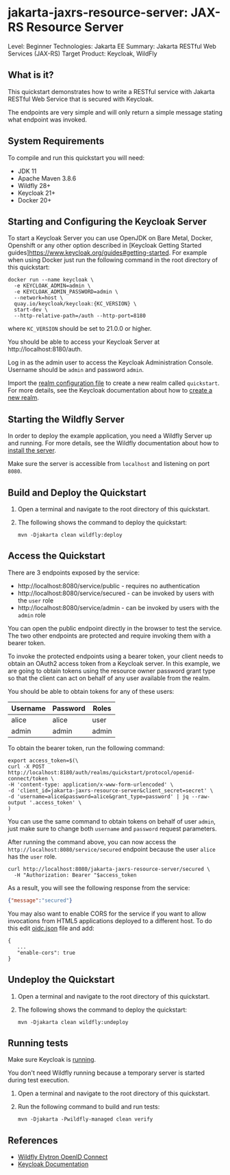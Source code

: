 jakarta-jaxrs-resource-server: JAX-RS Resource Server
===================================================

Level: Beginner
Technologies: Jakarta EE
Summary: Jakarta RESTful Web Services (JAX-RS)
Target Product: <span>Keycloak</span>, <span>WildFly</span>

What is it?
-----------

This quickstart demonstrates how to write a RESTful service with Jakarta RESTful Web Service that is secured with <span>Keycloak</span>.

The endpoints are very simple and will only return a simple message stating what endpoint was invoked.

System Requirements
-------------------

To compile and run this quickstart you will need:

* JDK 11
* Apache Maven 3.8.6
* Wildfly 28+
* Keycloak 21+
* Docker 20+

Starting and Configuring the Keycloak Server
-------------------

To start a Keycloak Server you can use OpenJDK on Bare Metal, Docker, Openshift or any other option described in [Keycloak Getting Started guides]https://www.keycloak.org/guides#getting-started. For example when using Docker just run the following command in the root directory of this quickstart:

```shell
docker run --name keycloak \
  -e KEYCLOAK_ADMIN=admin \
  -e KEYCLOAK_ADMIN_PASSWORD=admin \
  --network=host \
  quay.io/keycloak/keycloak:{KC_VERSION} \
  start-dev \
  --http-relative-path=/auth --http-port=8180
```

where `KC_VERSION` should be set to 21.0.0 or higher.

You should be able to access your Keycloak Server at http://localhost:8180/auth.

Log in as the admin user to access the Keycloak Administration Console. Username should be `admin` and password `admin`.

Import the [realm configuration file](config/realm-import.json) to create a new realm called `quickstart`.
For more details, see the Keycloak documentation about how to [create a new realm](https://www.keycloak.org/docs/latest/server_admin/index.html#_create-realm).

Starting the Wildfly Server
-------------------

In order to deploy the example application, you need a Wildfly Server up and running. For more details, see the Wildfly documentation about how to [install the server](https://docs.wildfly.org/).

Make sure the server is accessible from `localhost` and listening on port `8080`.

Build and Deploy the Quickstart
-------------------------------

1. Open a terminal and navigate to the root directory of this quickstart.

2. The following shows the command to deploy the quickstart:

   ````
   mvn -Djakarta clean wildfly:deploy
   ````

Access the Quickstart
---------------------

There are 3 endpoints exposed by the service:

* http://localhost:8080/service/public - requires no authentication
* http://localhost:8080/service/secured - can be invoked by users with the `user` role
* http://localhost:8080/service/admin - can be invoked by users with the `admin` role

You can open the public endpoint directly in the browser to test the service. The two other endpoints are protected and require
invoking them with a bearer token.

To invoke the protected endpoints using a bearer token, your client needs to obtain an OAuth2 access token from a Keycloak server.
In this example, we are going to obtain tokens using the resource owner password grant type so that the client can act on behalf of any user available from
the realm.

You should be able to obtain tokens for any of these users:

| Username | Password | Roles              |
|----------|----------|--------------------|
| alice    | alice    | user               |
| admin    | admin    | admin              |

To obtain the bearer token, run the following command:

```shell
export access_token=$(\
curl -X POST http://localhost:8180/auth/realms/quickstart/protocol/openid-connect/token \
-H 'content-type: application/x-www-form-urlencoded' \
-d 'client_id=jakarta-jaxrs-resource-server&client_secret=secret' \
-d 'username=alice&password=alice&grant_type=password' | jq --raw-output '.access_token' \
)
```

You can use the same command to obtain tokens on behalf of user `admin`, just make sure to change both `username` and `password` request parameters.

After running the command above, you can now access the `http://localhost:8080/service/secured` endpoint
because the user `alice` has the `user` role.

```shell
curl http://localhost:8080/jakarta-jaxrs-resource-server/secured \
  -H "Authorization: Bearer "$access_token
```

As a result, you will see the following response from the service:

```json
{"message":"secured"}
```

You may also want to enable CORS for the service if you want to allow invocations from HTML5 applications deployed to a
different host. To do this edit [oidc.json](src/main/webapp/WEB-INF/oidc.json) file and add:

````
{
   ...
   "enable-cors": true
}
````

Undeploy the Quickstart
--------------------

1. Open a terminal and navigate to the root directory of this quickstart.

2. The following shows the command to deploy the quickstart:

   ````
   mvn -Djakarta clean wildfly:undeploy
   ````

Running tests
--------------------

Make sure Keycloak is [running](#starting-and-configuring-the-keycloak-server).

You don't need Wildfly running because a temporary server is started during test execution.

1. Open a terminal and navigate to the root directory of this quickstart.

2. Run the following command to build and run tests:

   ````
   mvn -Djakarta -Pwildfly-managed clean verify
   ````

References
--------------------

* [Wildfly Elytron OpenID Connect](https://docs.wildfly.org/28/Admin_Guide.html#Elytron_OIDC_Client)
* [Keycloak Documentation](https://www.keycloak.org/documentation)